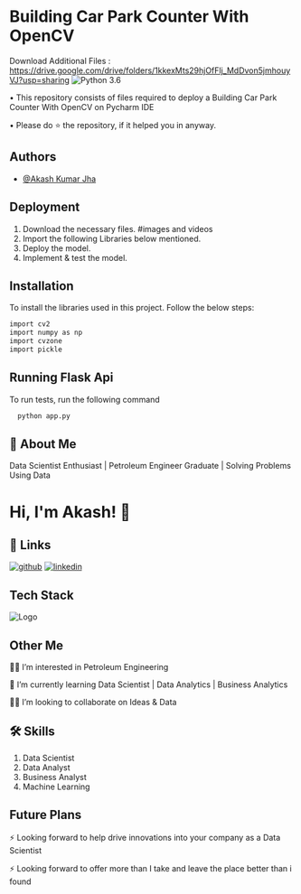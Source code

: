 # **Building Car Park Counter With OpenCV**

Download Additional Files : https://drive.google.com/drive/folders/1kkexMts29hjOfFlj_MdDvon5jmhouyVJ?usp=sharing
![Python 3.6](https://img.shields.io/badge/Python-3.6-brightgreen.svg)


• This repository consists of files required to deploy a Building Car Park Counter With OpenCV on Pycharm IDE 

• Please do ⭐ the repository, if it helped you in anyway.


## Authors

- [@Akash Kumar Jha](https://github.com/Akash1070)


## Deployment
  1. Download the necessary files. #images and videos
  2. Import the following Libraries below mentioned.
  3. Deploy the model.
  4. Implement & test the model.
  
## Installation

To install the libraries used in this project. Follow the 
below steps:

```bash
import cv2
import numpy as np
import cvzone
import pickle

```
    
## Running Flask Api

To run tests, run the following command

```bash
  python app.py
```

## 🚀 About Me

Data Scientist Enthusiast | Petroleum Engineer Graduate | Solving Problems Using Data 


# Hi, I'm Akash! 👋


## 🔗 Links
[![github](https://img.shields.io/badge/github-000?style=for-the-badge&logo=ko-fi&logoColor=white)](https://github.com/Akash1070)
[![linkedin](https://img.shields.io/badge/linkedin-0A66C2?style=for-the-badge&logo=linkedin&logoColor=white)](https://www.linkedin.com/in/akashkumar107/)

## Tech Stack





![Logo](https://businesstoys.in/assets/programs/full-stack-data-science-professional-program/tools.png)
## Other Me
👩‍💻 I’m interested in Petroleum Engineering

🧠 I’m currently learning Data Scientist | Data Analytics | Business Analytics

👯‍♀️ I’m looking to collaborate on Ideas & Data




## 🛠 Skills
1. Data Scientist
2. Data Analyst
3. Business Analyst
4. Machine Learning 


## Future Plans 

⚡️ Looking forward to help drive innovations into your company as a Data Scientist

⚡️ Looking forward to offer more than I take and leave the place better than i found
